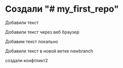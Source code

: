 # Создали "# my_first_repo" 

Добавили текст

Добавили текст  через веб браузер

Добавим текст локально

Добавили текст в новой ветке newbranch

создали конфтликт2
